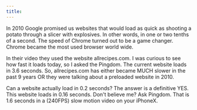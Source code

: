 ```yaml
---
title:
---
```


In 2010 Google promised us websites that would load as quick as shooting a potato through a slicer with explosives. In other words, in one or two tenths of a second. The speed of Chrome turned out to be a game changer. Chrome became the most used browser world wide. 

In their video they used the website allrecipes.com. I was curious to see how fast it loads today, so I asked the Pingdom. The current website loads in 3.6 seconds. So, allrecipes.com has either became MUCH slower in the past 9 years OR they were talking about a preloaded website in 2010. 

Can a website actually load in 0.2 seconds? The answer is a definitive YES. This website loads in 0.16 seconds. Don't believe me? Ask Pingdom. That is 1.6 seconds in a (240FPS) slow motion video on your iPhoneX.
